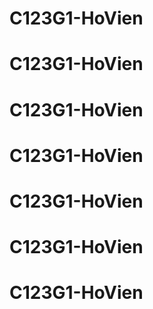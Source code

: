 # C123G1-HoVien
# C123G1-HoVien
# C123G1-HoVien
# C123G1-HoVien
# C123G1-HoVien
# C123G1-HoVien
# C123G1-HoVien
